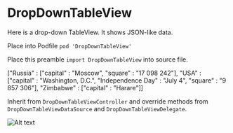 # DropDownTableView
Here is a drop-down TableView. It shows JSON-like data.

Place into Podfile `pod 'DropDownTableView'`

Place this preamble `import DropDownTableView` into source file.

["Russia" : ["capital" : "Moscow", "square" : "17 098 242"],
"USA" : ["capital" : "Washington, D.C.", "Independence Day" : "July 4", "square" : "9 857 306"],
"Zimbabwe" : ["capital" : "Harare"]]

Inherit from `DropDownTableViewController` and override methods from `DropDownTableViewDataSource` and `DropDownTableViewDelegate`.



![Alt text](https://raw.githubusercontent.com/NSSimpleApps/DropDownTableView/master/DropDownTableView/DropDownTable.gif)
